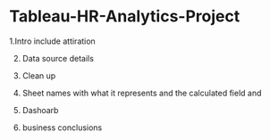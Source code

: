 # Tableau-HR-Analytics-Project

1.Intro include attiration

2. Data source details

3.  Clean up

4.  Sheet names with what it represents and the calculated field and 

5. Dashoarb

6. business conclusions
